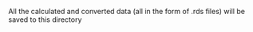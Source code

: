 All the calculated and converted data (all in the form of .rds files) will be saved to this directory
